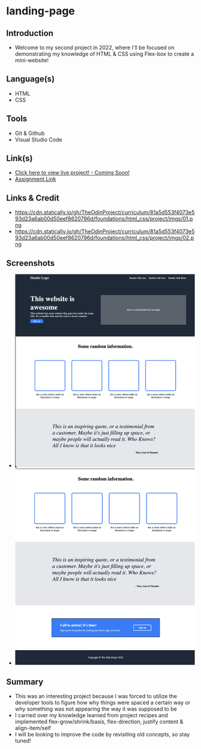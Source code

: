 # landing-page
## Introduction
- Welcome to my second project in 2022, where I'll be focused on demonstrating my knowledge of HTML & CSS using Flex-box to create a mini-website!

## Language(s)
- HTML
- CSS

## Tools
- Git & Github
- Visual Studio Code 

## Link(s)
- [Click here to view live project! - Coming Soon!]()
- [Assignment Link](https://www.theodinproject.com/lessons/foundations-landing-page) 

## Links & Credit 
- https://cdn.statically.io/gh/TheOdinProject/curriculum/81a5d553f4073e593d23a6ab00d50eef8620796d/foundations/html_css/project/imgs/01.png
- https://cdn.statically.io/gh/TheOdinProject/curriculum/81a5d553f4073e593d23a6ab00d50eef8620796d/foundations/html_css/project/imgs/02.png

## Screenshots 
- ![](/images/homepage-1.png)
- ![](/images/homepage-2.png)

## Summary 
- This was an interesting project because I was forced to utilize the developer tools to figure how why things were spaced a certain way or why something was not appearing the way it was supposed to be
- I carried over my knowledge learned from project recipes and implemented flex-grow/shrink/basis, flex-direction, justify content & align-item/self
- I will be looking to improve the code by revisiting old concepts, so stay tuned! 